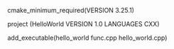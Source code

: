 cmake_minimum_required(VERSION 3.25.1)

project (HelloWorld VERSION 1.0 LANGUAGES CXX)

add_executable(hello_world func.cpp hello_world.cpp)